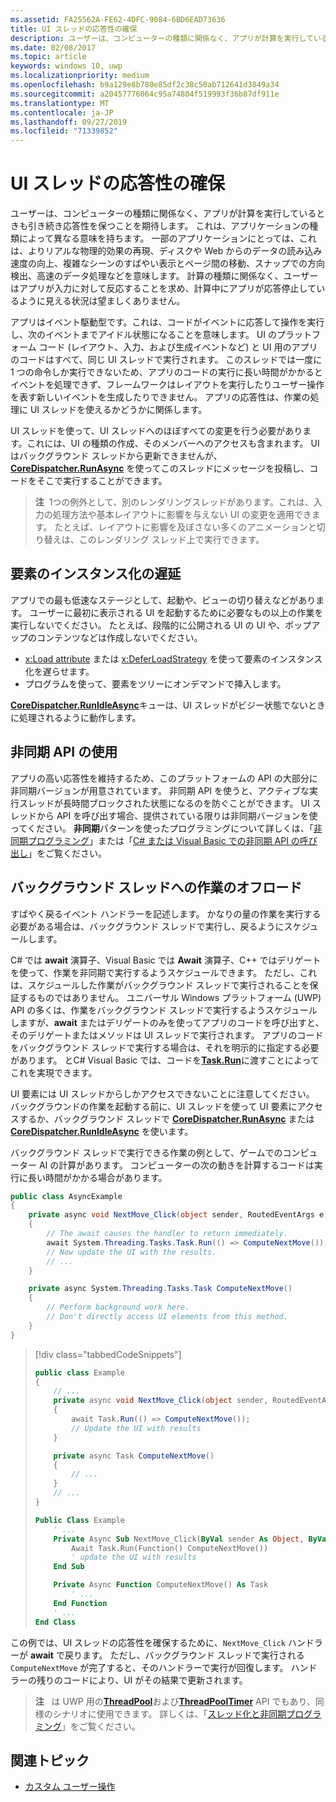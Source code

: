 ```yaml
---
ms.assetid: FA25562A-FE62-4DFC-9084-6BD6EAD73636
title: UI スレッドの応答性の確保
description: ユーザーは、コンピューターの種類に関係なく、アプリが計算を実行しているときも引き続き応答性を保つことを期待します。
ms.date: 02/08/2017
ms.topic: article
keywords: windows 10, uwp
ms.localizationpriority: medium
ms.openlocfilehash: b9a129e8b780e85df2c38c50ab712641d3849a34
ms.sourcegitcommit: a20457776064c95a74804f519993f36b87df911e
ms.translationtype: MT
ms.contentlocale: ja-JP
ms.lasthandoff: 09/27/2019
ms.locfileid: "71339852"
---
```

# <a name="keep-the-ui-thread-responsive"></a>UI スレッドの応答性の確保


ユーザーは、コンピューターの種類に関係なく、アプリが計算を実行しているときも引き続き応答性を保つことを期待します。 これは、アプリケーションの種類によって異なる意味を持ちます。 一部のアプリケーションにとっては、これは、よりリアルな物理的効果の再現、ディスクや Web からのデータの読み込み速度の向上、複雑なシーンのすばやい表示とページ間の移動、スナップでの方向検出、高速のデータ処理などを意味します。 計算の種類に関係なく、ユーザーはアプリが入力に対して反応することを求め、計算中にアプリが応答停止しているように見える状況は望ましくありません。

アプリはイベント駆動型です。これは、コードがイベントに応答して操作を実行し、次のイベントまでアイドル状態になることを意味します。 UI のプラットフォーム コード (レイアウト、入力、および生成イベントなど) と UI 用のアプリのコードはすべて、同じ UI スレッドで実行されます。 このスレッドでは一度に 1 つの命令しか実行できないため、アプリのコードの実行に長い時間がかかるとイベントを処理できず、フレームワークはレイアウトを実行したりユーザー操作を表す新しいイベントを生成したりできません。 アプリの応答性は、作業の処理に UI スレッドを使えるかどうかに関係します。

UI スレッドを使って、UI スレッドへのほぼすべての変更を行う必要があります。これには、UI の種類の作成、そのメンバーへのアクセスも含まれます。 UI はバックグラウンド スレッドから更新できませんが、[**CoreDispatcher.RunAsync**](https://docs.microsoft.com/uwp/api/windows.ui.core.coredispatcher.runasync) を使ってこのスレッドにメッセージを投稿し、コードをそこで実行することができます。

> **注**  1つの例外として、別のレンダリングスレッドがあります。これは、入力の処理方法や基本レイアウトに影響を与えない UI の変更を適用できます。 たとえば、レイアウトに影響を及ぼさない多くのアニメーションと切り替えは、このレンダリング スレッド上で実行できます。

## <a name="delay-element-instantiation"></a>要素のインスタンス化の遅延

アプリでの最も低速なステージとして、起動や、ビューの切り替えなどがあります。 ユーザーに最初に表示される UI を起動するために必要なもの以上の作業を実行しないでください。 たとえば、段階的に公開される UI の UI や、ポップアップのコンテンツなどは作成しないでください。

-   [x:Load attribute](../xaml-platform/x-load-attribute.md) または [x:DeferLoadStrategy](https://docs.microsoft.com/windows/uwp/xaml-platform/x-deferloadstrategy-attribute) を使って要素のインスタンス化を遅らせます。
-   プログラムを使って、要素をツリーにオンデマンドで挿入します。

[**CoreDispatcher.RunIdleAsync**](https://docs.microsoft.com/uwp/api/windows.ui.core.coredispatcher.runidleasync)キューは、UI スレッドがビジー状態でないときに処理されるように動作します。

## <a name="use-asynchronous-apis"></a>非同期 API の使用

アプリの高い応答性を維持するため、このプラットフォームの API の大部分に非同期バージョンが用意されています。 非同期 API を使うと、アクティブな実行スレッドが長時間ブロックされた状態になるのを防ぐことができます。 UI スレッドから API を呼び出す場合、提供されている限りは非同期バージョンを使ってください。 **非同期**パターンを使ったプログラミングについて詳しくは、「[非同期プログラミング](https://docs.microsoft.com/windows/uwp/threading-async/asynchronous-programming-universal-windows-platform-apps)」または「[C# または Visual Basic での非同期 API の呼び出し](https://docs.microsoft.com/windows/uwp/threading-async/call-asynchronous-apis-in-csharp-or-visual-basic)」をご覧ください。

## <a name="offload-work-to-background-threads"></a>バックグラウンド スレッドへの作業のオフロード

すばやく戻るイベント ハンドラーを記述します。 かなりの量の作業を実行する必要がある場合は、バックグラウンド スレッドで実行し、戻るようにスケジュールします。

C# では **await** 演算子、Visual Basic では **Await** 演算子、C++ ではデリゲートを使って、作業を非同期で実行するようスケジュールできます。 ただし、これは、スケジュールした作業がバックグラウンド スレッドで実行されることを保証するものではありません。 ユニバーサル Windows プラットフォーム (UWP) API の多くは、作業をバックグラウンド スレッドで実行するようスケジュールしますが、**await** またはデリゲートのみを使ってアプリのコードを呼び出すと、そのデリゲートまたはメソッドは UI スレッドで実行されます。 アプリのコードをバックグラウンド スレッドで実行する場合は、それを明示的に指定する必要があります。 とC# Visual Basic では、コードを[**Task.Run**](https://docs.microsoft.com/dotnet/api/system.threading.tasks.task.run)に渡すことによってこれを実現できます。

UI 要素には UI スレッドからしかアクセスできないことに注意してください。 バックグラウンドの作業を起動する前に、UI スレッドを使って UI 要素にアクセスするか、バックグラウンド スレッドで [**CoreDispatcher.RunAsync**](https://docs.microsoft.com/uwp/api/windows.ui.core.coredispatcher.runasync) または [**CoreDispatcher.RunIdleAsync**](https://docs.microsoft.com/uwp/api/windows.ui.core.coredispatcher.runidleasync) を使います。

バックグラウンド スレッドで実行できる作業の例として、ゲームでのコンピューター AI の計算があります。 コンピューターの次の動きを計算するコードは実行に長い時間がかかる場合があります。

```csharp
public class AsyncExample
{
    private async void NextMove_Click(object sender, RoutedEventArgs e)
    {
        // The await causes the handler to return immediately.
        await System.Threading.Tasks.Task.Run(() => ComputeNextMove());
        // Now update the UI with the results.
        // ...
    }

    private async System.Threading.Tasks.Task ComputeNextMove()
    {
        // Perform background work here.
        // Don't directly access UI elements from this method.
    }
}
```

> [!div class="tabbedCodeSnippets"]
> ```csharp
> public class Example
> {
>     // ...
>     private async void NextMove_Click(object sender, RoutedEventArgs e)
>     {
>         await Task.Run(() => ComputeNextMove());
>         // Update the UI with results
>     }
> 
>     private async Task ComputeNextMove()
>     {
>         // ...
>     }
>     // ...
> }
> ```
> ```vb
> Public Class Example
>     ' ...
>     Private Async Sub NextMove_Click(ByVal sender As Object, ByVal e As RoutedEventArgs)
>         Await Task.Run(Function() ComputeNextMove())
>         ' update the UI with results
>     End Sub
> 
>     Private Async Function ComputeNextMove() As Task
>         ' ...
>     End Function
>     ' ...
> End Class
> ```

この例では、UI スレッドの応答性を確保するために、`NextMove_Click` ハンドラーが **await** で戻ります。 ただし、バックグラウンド スレッドで実行される `ComputeNextMove` が完了すると、そのハンドラーで実行が回復します。 ハンドラーの残りのコードにより、UI がその結果で更新されます。

> **注**   は UWP 用の[**ThreadPool**](https://docs.microsoft.com/uwp/api/Windows.System.Threading.ThreadPool)および[**ThreadPoolTimer**](https://docs.microsoft.com/uwp/api/windows.system.threading.threadpooltimer) API でもあり、同様のシナリオに使用できます。 詳しくは、「[スレッド化と非同期プログラミング](https://docs.microsoft.com/windows/uwp/threading-async/index)」をご覧ください。

## <a name="related-topics"></a>関連トピック

* [カスタム ユーザー操作](https://docs.microsoft.com/windows/uwp/design/layout/index)
